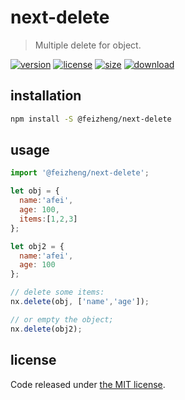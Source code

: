 # next-delete
> Multiple delete for object.

[![version][version-image]][version-url]
[![license][license-image]][license-url]
[![size][size-image]][size-url]
[![download][download-image]][download-url]

## installation
```bash
npm install -S @feizheng/next-delete
```

## usage
```js
import '@feizheng/next-delete';

let obj = {
  name:'afei',
  age: 100,
  items:[1,2,3]
};

let obj2 = {
  name:'afei',
  age: 100
};

// delete some items:
nx.delete(obj, ['name','age']);

// or empty the object;
nx.delete(obj2);
```

## license
Code released under [the MIT license](https://github.com/afeiship/next-delete/blob/master/LICENSE.txt).

[version-image]: https://img.shields.io/npm/v/@feizheng/next-delete
[version-url]: https://npmjs.org/package/@feizheng/next-delete

[license-image]: https://img.shields.io/npm/l/@feizheng/next-delete
[license-url]: https://github.com/afeiship/next-delete/blob/master/LICENSE.txt

[size-image]: https://img.shields.io/bundlephobia/minzip/@feizheng/next-delete
[size-url]: https://github.com/afeiship/next-delete/blob/master/dist/next-delete.min.js

[download-image]: https://img.shields.io/npm/dm/@feizheng/next-delete
[download-url]: https://www.npmjs.com/package/@feizheng/next-delete
